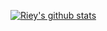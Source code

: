 [![Riey's github stats](https://github-readme-stats.vercel.app/api?username=Riey)](https://github.com/anuraghazra/github-readme-stats)
